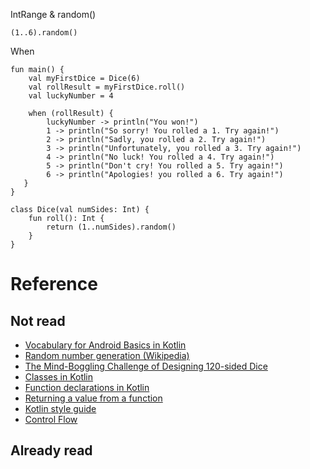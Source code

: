 IntRange & random()
```
(1..6).random()
```

When
~~~
fun main() {
    val myFirstDice = Dice(6)
    val rollResult = myFirstDice.roll()
    val luckyNumber = 4

    when (rollResult) {
        luckyNumber -> println("You won!")
        1 -> println("So sorry! You rolled a 1. Try again!")
        2 -> println("Sadly, you rolled a 2. Try again!")
        3 -> println("Unfortunately, you rolled a 3. Try again!")
        4 -> println("No luck! You rolled a 4. Try again!")
        5 -> println("Don't cry! You rolled a 5. Try again!")
        6 -> println("Apologies! you rolled a 6. Try again!")
   }
}

class Dice(val numSides: Int) {
    fun roll(): Int {
        return (1..numSides).random()
    }
}
~~~

# Reference
## Not read
- [Vocabulary for Android Basics in Kotlin](https://developer.android.com/codelabs/basic-android-kotlin-training-vocab/#0)
- [Random number generation (Wikipedia)](https://en.wikipedia.org/wiki/Random_number_generation#Practical_applications_and_uses)
- [The Mind-Boggling Challenge of Designing 120-sided Dice](https://www.wired.com/2016/05/mathematical-challenge-of-designing-the-worlds-most-complex-120-sided-dice/)
- [Classes in Kotlin](https://play.kotlinlang.org/byExample/01_introduction/05_Classes)
- [Function declarations in Kotlin](https://kotlinlang.org/docs/reference/functions.html#function-declarations)
- [Returning a value from a function](https://kotlinlang.org/docs/reference/basic-syntax.html#defining-functions)
- [Kotlin style guide](https://developer.android.com/kotlin/style-guide)
- [Control Flow](https://kotlinlang.org/docs/reference/control-flow.html)

## Already read
